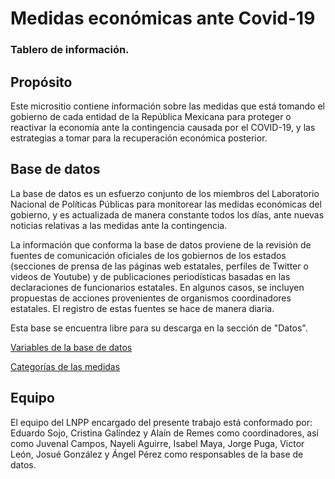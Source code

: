 # Medidas económicas ante Covid-19

### Tablero de información.

## Propósito

Este micrositio contiene información sobre las medidas que está tomando el gobierno de cada entidad de la República Mexicana para proteger o reactivar la economía ante la contingencia causada por el COVID-19, y las estrategias a tomar para la recuperación económica posterior. 

## Base de datos

La base de datos es un esfuerzo conjunto de los miembros del Laboratorio Nacional de Políticas Públicas para monitorear las medidas económicas del gobierno, y es actualizada de manera constante todos los días, ante nuevas noticias relativas a las medidas ante la contingencia. 

La información que conforma la base de datos proviene de la revisión de fuentes de comunicación oficiales de los gobiernos de los estados (secciones de prensa de las páginas web estatales, perfiles de Twitter o videos de Youtube) y de publicaciones periodísticas basadas en las declaraciones de funcionarios estatales. En algunos casos, se incluyen propuestas de acciones provenientes de organismos coordinadores estatales. El registro de estas fuentes se hace de manera diaria.

Esta base se encuentra libre para su descarga en la sección de "Datos". 

[Variables de la base de datos](https://www.notion.so/d9ad0f98e64d4297b575b923f618f5af)

[Categorías de las medidas](https://www.notion.so/f61f7d9b5db444098b5bafc516260716)

## Equipo

El equipo del LNPP encargado del presente trabajo está conformado por: Eduardo Sojo, Cristina Galíndez y Alaín de Remes como coordinadores, así como Juvenal Campos, Nayeli Aguirre, Isabel Maya, Jorge Puga, Victor León, Josué González y Ángel Pérez como responsables de la base de datos.
